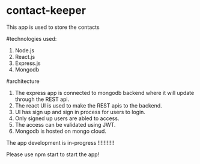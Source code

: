 # contact-keeper
This app is used to store the contacts

#technologies used:
1) Node.js
2) React.js
3) Express.js
4) Mongodb

#architecture
1) The express app is connected to mongodb backend where it will update through the REST api.
2) The react UI is used to make the REST apis to the backend.
3) UI has sign up and sign in process for users to login.
4) Only signed up users are abled to access.
5) The access can be validated using JWT.
6) Mongodb is hosted on mongo cloud. 

The app development is in-progress !!!!!!!!!!!

Please use npm start to start the app!
